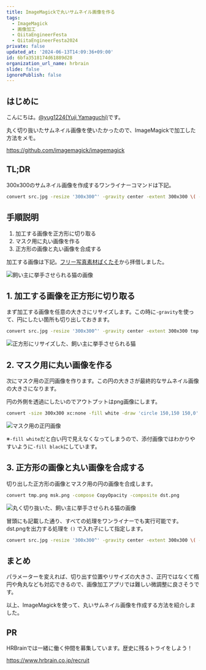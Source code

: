 ```yaml
---
title: ImageMagickで丸いサムネイル画像を作る
tags:
  - ImageMagick
  - 画像加工
  - QiitaEngineerFesta
  - QiitaEngineerFesta2024
private: false
updated_at: '2024-06-13T14:09:36+09:00'
id: 6bfa3518174d61889d28
organization_url_name: hrbrain
slide: false
ignorePublish: false
---
```


## はじめに

こんにちは。[@yug1224(Yuji Yamaguchi)](https://x.com/yug1224)です。

丸く切り抜いたサムネイル画像を使いたかったので、ImageMagickで加工した方法をメモ。

https://github.com/imagemagick/imagemagick

## TL;DR

300x300のサムネイル画像を作成するワンライナーコマンドは下記。

```sh
convert src.jpg -resize '300x300^' -gravity center -extent 300x300 \( -size 300x300 xc:none -fill white -draw 'circle 150,150 150,0' \) -compose CopyOpacity -composite dst.png
```

## 手順説明

1. 加工する画像を正方形に切り取る
1. マスク用に丸い画像を作る
1. 正方形の画像と丸い画像を合成する

加工する画像は下記。[フリー写真素材ぱくたそ](https://www.pakutaso.com/20220113021post-36964.html)から拝借しました。

![飼い主に挙手させられる猫の画像](https://qiita-image-store.s3.ap-northeast-1.amazonaws.com/0/106236/51a71607-57ac-1dbe-d295-70e211758a4c.jpeg)

## 1. 加工する画像を正方形に切り取る

まず加工する画像を任意の大きさにリサイズします。この時に`-gravity`を使って、円にしたい箇所も切り出しておきます。

```sh
convert src.jpg -resize '300x300^' -gravity center -extent 300x300 tmp.png
```

![正方形にリサイズした、飼い主に挙手させられる猫](https://qiita-image-store.s3.ap-northeast-1.amazonaws.com/0/106236/2a0bfa56-0305-0e3d-e329-2e04c53a0cb0.png)

## 2. マスク用に丸い画像を作る

次にマスク用の正円画像を作ります。この円の大きさが最終的なサムネイル画像の大きさになります。

円の外側を透過にしたいのでアウトプットはpng画像にします。

```sh
convert -size 300x300 xc:none -fill white -draw 'circle 150,150 150,0' msk.png
```

![マスク用の正円画像](https://qiita-image-store.s3.ap-northeast-1.amazonaws.com/0/106236/b8005341-53a1-6933-70e8-e8c9706b45a1.png)

※`-fill white`だと白い円で見えなくなってしまうので、添付画像ではわかりやすいように`-fill black`にしています。

## 3. 正方形の画像と丸い画像を合成する

切り出した正方形の画像とマスク用の円の画像を合成します。

```sh
convert tmp.png msk.png -compose CopyOpacity -composite dst.png
```

![丸く切り抜いた、飼い主に挙手させられる猫の画像](https://qiita-image-store.s3.ap-northeast-1.amazonaws.com/0/106236/f8e8c7e0-4a19-eac5-1fdd-3295b174b9c3.png)

冒頭にも記載した通り、すべての処理をワンライナーでも実行可能です。dst.pngを出力する処理を `()` で入れ子にして指定します。

```sh
convert src.jpg -resize '300x300^' -gravity center -extent 300x300 \( -size 300x300 xc:none -fill white -draw 'circle 150,150 150,0' \) -compose CopyOpacity -composite dst.png
```

## まとめ

パラメーターを変えれば、切り出す位置やリサイズの大きさ、正円ではなくて楕円や角丸なども対応できるので、画像加工アプリでは難しい微調整に良さそうです。

以上、ImageMagickを使って、丸いサムネイル画像を作成する方法を紹介しました。

## PR

HRBrainでは一緒に働く仲間を募集しています。歴史に残るトライをしよう！

https://www.hrbrain.co.jp/recruit
